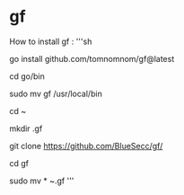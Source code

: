# gf

How to install gf :
'''sh

go install github.com/tomnomnom/gf@latest

cd go/bin

sudo mv gf /usr/local/bin

cd ~

mkdir .gf

git clone https://github.com/BlueSecc/gf/

cd gf

sudo mv * ~.gf
'''
